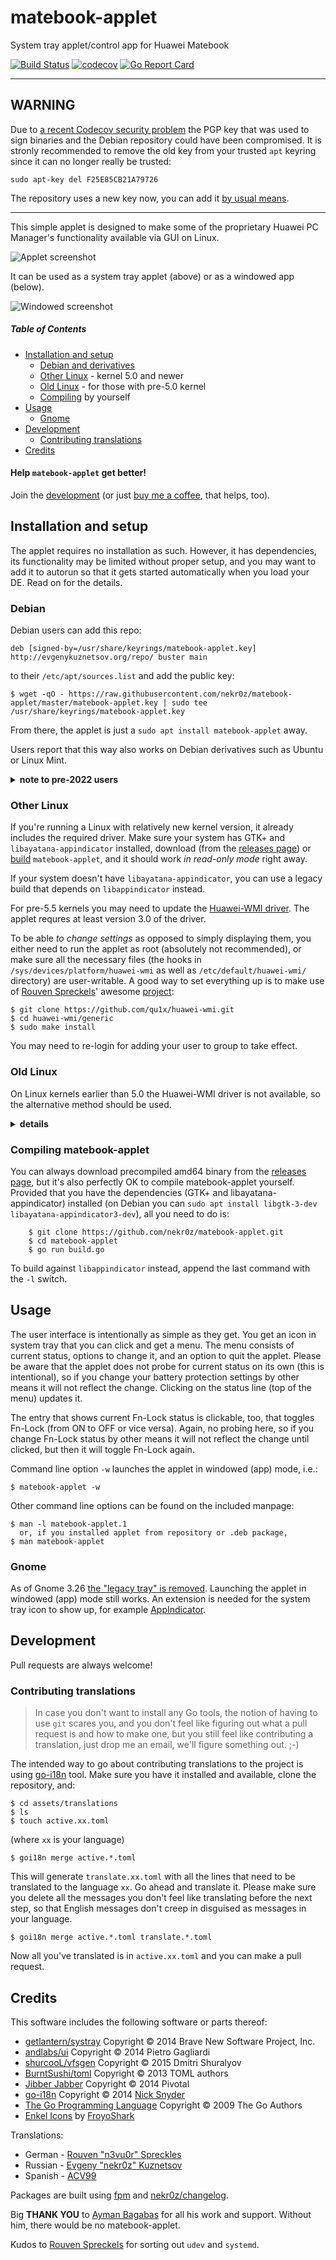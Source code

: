 # matebook-applet
System tray applet/control app for Huawei Matebook

[![Build Status](https://travis-ci.com/nekr0z/matebook-applet.svg?branch=master)](https://travis-ci.com/nekr0z/matebook-applet) [![codecov](https://codecov.io/gh/nekr0z/matebook-applet/branch/master/graph/badge.svg)](https://codecov.io/gh/nekr0z/matebook-applet) [![Go Report Card](https://goreportcard.com/badge/github.com/nekr0z/matebook-applet)](https://goreportcard.com/report/github.com/nekr0z/matebook-applet)

---

## WARNING

Due to [a recent Codecov security problem](https://about.codecov.io/security-update/) the PGP key that was used to sign binaries and the Debian repository could have been compromised. It is stronly recommended to remove the old key from your trusted `apt` keyring since it can no longer really be trusted:
```
sudo apt-key del F25E85CB21A79726
```
The repository uses a new key now, you can add it [by usual means](#debian).

---

This simple applet is designed to make some of the proprietary Huawei PC Manager's functionality available via GUI on Linux.
 
![Applet screenshot](screenshot-applet.png?raw=true "matebook-applet")

It can be used as a system tray applet (above) or as a windowed app (below).

![Windowed screenshot](screenshot-windowed.png?raw=true "matebook-applet windowed mode")

##### Table of Contents
* [Installation and setup](#installation-and-setup)
  * [Debian and derivatives](#debian)
  * [Other Linux](#other-linux) - kernel 5.0 and newer
  * [Old Linux](#old-linux) - for those with pre-5.0 kernel
  * [Compiling](#compiling-matebook-applet) by yourself
* [Usage](#usage)
  * [Gnome](#gnome)
* [Development](#development)
  * [Contributing translations](#contributing-translations)
* [Credits](#credits)

#### Help `matebook-applet` get better!
Join the [development](#development) (or just [buy me a coffee](https://www.buymeacoffee.com/nekr0z), that helps, too).

## Installation and setup
The applet requires no installation as such. However, it has dependencies, its functionality may be limited without proper setup, and you may want to add it to autorun so that it gets started automatically when you load your DE. Read on for the details.

### Debian
Debian users can add this repo:
```
deb [signed-by=/usr/share/keyrings/matebook-applet.key] http://evgenykuznetsov.org/repo/ buster main
```
to their `/etc/apt/sources.list` and add the public key:
```
$ wget -qO - https://raw.githubusercontent.com/nekr0z/matebook-applet/master/matebook-applet.key | sudo tee /usr/share/keyrings/matebook-applet.key
```

From there, the applet is just a `sudo apt install matebook-applet` away.

Users report that this way also works on Debian derivatives such as Ubuntu or Linux Mint.

<details>
<summary><b>note to pre-2022 users</b></summary>

The repository used to be signed by other public keys, and this README used to recommend adding the key to the system-wide trusted keyring. This practice is no longer recommended by Debian because the key is then trusted by the system to sign any known repository, which is a security weakness. If you installed matebook-applet `.deb` package via this repository before June 2021, you may still have the old keys in your system-wide trusted keyring, and it's a good idea to remove them:
```
sudo apt-key del 466F4F38E60211B0
sudo apt-key del F25E85CB21A79726
sudo apt-key del FA32B7DDA1A3AC2C
```

</details>

### Other Linux
If you're running a Linux with relatively new kernel version, it already includes the required driver. Make sure your system has GTK+ and `libayatana-appindicator` installed, download (from the [releases page](https://github.com/nekr0z/matebook-applet/releases)) or [build](#compiling-matebook-applet) `matebook-applet`, and it should work *in read-only mode* right away.

If your system doesn't have `libayatana-appindicator`, you can use a legacy build that depends on `libappindicator` instead.

For pre-5.5 kernels you may need to update the [Huawei-WMI driver](https://github.com/aymanbagabas/Huawei-WMI). The applet requres at least version 3.0 of the driver.

To be able *to change settings* as opposed to simply displaying them, you either need to run the applet as root (absolutely not recommended), or make sure all the necessary files (the hooks in `/sys/devices/platform/huawei-wmi` as well as `/etc/default/huawei-wmi/` directory) are user-writable. A good way to set everything up is to make use of [Rouven Spreckels](https://github.com/n3vu0r)' awesome [project](https://github.com/qu1x/huawei-wmi):
```
$ git clone https://github.com/qu1x/huawei-wmi.git
$ cd huawei-wmi/generic
$ sudo make install
```
You may need to re-login for adding your user to group to take effect.

### Old Linux

On Linux kernels earlier than 5.0 the Huawei-WMI driver is not available, so the alternative method should be used.

<details>
<summary><b>details</b></summary>

You can make `matebook-applet` work using the `-r` command line option and two scripts as explained below. Any one of the scripts is enough, but you need both for full functionality. You may download them both in one archive [here](https://github.com/nekr0z/linux-on-huawei-matebook-13-2019/releases). Please note that these scripts are for MateBook 13 and will not work on other MateBooks (you can still get them to work by changing them to address EC registers proper for your particular model, but make sure you know exactly what you're doing, you've been warned).

Both scripts depend on [ioport](https://people.redhat.com/~rjones/ioport/) to work, so make sure to install it first. Debian packages are available in main repository, and there is [a way](https://github.com/nekr0z/matebook-applet/issues/5) to get it on Arch, too.

* To get battery protection functionality:

    1. Download the [batpro script](https://github.com/nekr0z/linux-on-huawei-matebook-13-2019/blob/master/batpro), make it executable and copy to root executables path, i.e.:
        ```
        # mv batpro /usr/sbin/
        ```
    2. Allow your user to execute the script without providing sudo credentials. One way to do this would be to explicitly add sudoers permission (please be aware of possible security implications):
        ```
        # echo "your_username ALL = NOPASSWD: /usr/sbin/batpro" >> /etc/sudoers.d/batpro
        # chmod 0440 /etc/sudoers.d/batpro
        ```
  3. Double check that you can successfully run the script without providing additional authentication (i.e. password):
        ```
        $ sudo batpro status
        ```
* To get Fn-Lock functionality:

    1. Download the [fnlock script](https://github.com/nekr0z/linux-on-huawei-matebook-13-2019/blob/master/fnlock), make it executable and copy to root executables path, i.e.:
        ```
        # mv fnlock /usr/sbin/
        ```
    2. Allow your user to execute the script without providing sudo credentials. One way to do this would be to explicitly add sudoers permission (please be aware of possible security implications):

            # echo "your_username ALL = NOPASSWD: /usr/sbin/fnlock" >> /etc/sudoers.d/fnlock
            # chmod 0440 /etc/sudoers.d/fnlock

    3. Double check that you can successfully run the script without providing additional authentication (i.e. password):

            $ sudo fnlock status

</details>

### Compiling matebook-applet
You can always download precompiled amd64 binary from the [releases page](https://github.com/nekr0z/matebook-applet/releases), but it's also perfectly OK to compile matebook-applet yourself. Provided that you have the dependencies (GTK+ and libayatana-appindicator) installed (on Debian you can `sudo apt install libgtk-3-dev libayatana-appindicator3-dev`), all you need to do is:

        $ git clone https://github.com/nekr0z/matebook-applet.git
        $ cd matebook-applet
        $ go run build.go

To build against `libappindicator` instead, append the last command with the `-l` switch.

## Usage
The user interface is intentionally as simple as they get. You get an icon in system tray that you can click and get a menu. The menu consists of current status, options to change it, and an option to quit the applet. Please be aware that the applet does not probe for current status on its own (this is intentional), so if you change your battery protection settings by other means it will not reflect the change. Clicking on the status line (top of the menu) updates it.

The entry that shows current Fn-Lock status is clickable, too, that toggles Fn-Lock (from ON to OFF or vice versa). Again, no probing here, so if you change Fn-Lock status by other means it will not reflect the change until clicked, but then it will toggle Fn-Lock again.

Command line option `-w` launches the applet in windowed (app) mode, i.e.:
```
$ matebook-applet -w
```

Other command line options can be found on the included manpage:
```
$ man -l matebook-applet.1
  or, if you installed applet from repository or .deb package,
$ man matebook-applet
```
### Gnome
As of Gnome 3.26 [the "legacy tray" is removed](https://bugzilla.gnome.org/show_bug.cgi?id=785956). Launching the applet in windowed (app) mode still works. An extension is needed for the system tray icon to show up, for example [AppIndicator](https://github.com/ubuntu/gnome-shell-extension-appindicator). 

## Development
Pull requests are always welcome!

### Contributing translations
> In case you don't want to install any Go tools, the notion of having to use `git` scares you, and you don't feel like figuring out what a pull request is and how to make one, but you still feel like contributing a translation, just drop me an email, we'll figure something out. ;-)

The intended way to go about contributing translations to the project is using [go-i18n](https://github.com/nicksnyder/go-i18n) tool. Make sure you have it installed and available, clone the repository, and:
```
$ cd assets/translations
$ ls
$ touch active.xx.toml
```
(where `xx` is your language)
```
$ goi18n merge active.*.toml
```
This will generate `translate.xx.toml` with all the lines that need to be translated to the language `xx`. Go ahead and translate it. Please make sure you delete all the messages you don't feel like translating before the next step, so that English messages don't creep in disguised as messages in your language.
```
$ goi18n merge active.*.toml translate.*.toml
```
Now all you've translated is in `active.xx.toml` and you can make a pull request.

## Credits
This software includes the following software or parts thereof:
* [getlantern/systray](https://github.com/getlantern/systray) Copyright © 2014 Brave New Software Project, Inc.
* [andlabs/ui](https://github.com/andlabs/ui) Copyright © 2014 Pietro Gagliardi
* [shurcooL/vfsgen](https://github.com/shurcooL/vfsgen) Copyright © 2015 Dmitri Shuralyov
* [BurntSushi/toml](https://github.com/BurntSushi/toml) Copyright © 2013 TOML authors
* [Jibber Jabber](https://github.com/cloudfoundry/jibber_jabber) Copyright © 2014 Pivotal
* [go-i18n](https://github.com/nicksnyder/go-i18n) Copyright © 2014 [Nick Snyder](https://github.com/nicksnyder)
* [The Go Programming Language](https://golang.org) Copyright © 2009 The Go Authors
* [Enkel Icons](https://www.deviantart.com/froyoshark/art/WIP-Enkel-Icon-Pack-for-Mac-498003378) by [FroyoShark](https://www.deviantart.com/froyoshark)

Translations:
* German - [Rouven "n3vu0r" Spreckles](https://github.com/n3vu0r)
* Russian - [Evgeny "nekr0z" Kuznetsov](https://evgenykuznetsov.org)
* Spanish - [ACV99](https://github.com/ACV99)

Packages are built using [fpm](https://github.com/jordansissel/fpm) and [nekr0z/changelog](https://github.com/nekr0z/changelog).

Big **THANK YOU** to [Ayman Bagabas](https://github.com/aymanbagabas) for all his work and support. Without him, there would be no matebook-applet.

Kudos to [Rouven Spreckels](https://github.com/n3vu0r) for sorting out `udev` and `systemd`.
